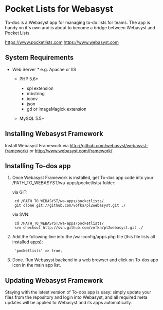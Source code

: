 # Pocket Lists for Webasyst #

To-dos is a Webasyst app for managing to-do lists for teams.
The app is handy on it's own and is about to become a bridge between Webasyst and Pocket Lists.

https://www.pocketlists.com
https://www.webasyst.com

## System Requirements ##

  * Web Server
		* e.g. Apache or IIS

	* PHP 5.6+
		* spl extension
		* mbstring
		* iconv
		* json
		* gd or ImageMagick extension

	* MySQL 5.5+

## Installing Webasyst Framework ##

Install Webasyst Framework via http://github.com/webasyst/webasyst-framework/ or http://www.webasyst.com/framework/

## Installing To-dos app ##

1. Once Webasyst Framework is installed, get To-dos app code into your /PATH_TO_WEBASYST/wa-apps/pocketlists/ folder:

	via GIT:

		cd /PATH_TO_WEBASYST/wa-apps/pocketlists/
		git clone git://github.com/vofka/pl2webasyst.git ./

	via SVN:

		cd /PATH_TO_WEBASYST/wa-apps/pocketlists/
		svn checkout http://svn.github.com/vofka/pl2webasyst.git ./

2. Add the following line into the /wa-config/apps.php file (this file lists all installed apps):

		'pocketlists' => true,

3. Done. Run Webasyst backend in a web browser and click on To-dos app icon in the main app list.

## Updating Webasyst Framework ##

Staying with the latest version of To-dos app is easy: simply update your files from the repository and login into Webasyst, and all required meta updates will be applied to Webasyst and its apps automatically.
